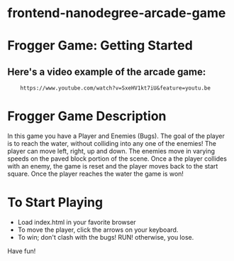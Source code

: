 frontend-nanodegree-arcade-game
===============================

# Frogger Game: Getting Started
## Here's a video example of the arcade game:
        https://www.youtube.com/watch?v=SxeHV1kt7iU&feature=youtu.be

# Frogger Game Description

In this game you have a Player and Enemies (Bugs).
The goal of the player is to reach the water, without colliding into any one of the enemies!
The player can move left, right, up and down.
The enemies move in varying speeds on the paved block portion of the scene.
Once a the player collides with an enemy, the game is reset and the player moves back to the start square.
Once the player reaches the water the game is won!

# To Start Playing

- Load index.html in your favorite browser
- To move the player, click the arrows on your keyboard.
- To win; don't clash with the bugs! RUN! otherwise, you lose.

Have fun!
